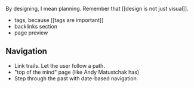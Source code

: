 By designing, I mean planning. Remember that [[design is not just visual]].
- tags, because [[tags are important]]
- backlinks section
- page preview

## Navigation
- Link trails. Let the user follow a path.
- "top of the mind" page (like Andy Matustchak has)
- Step through the past with date-based navigation